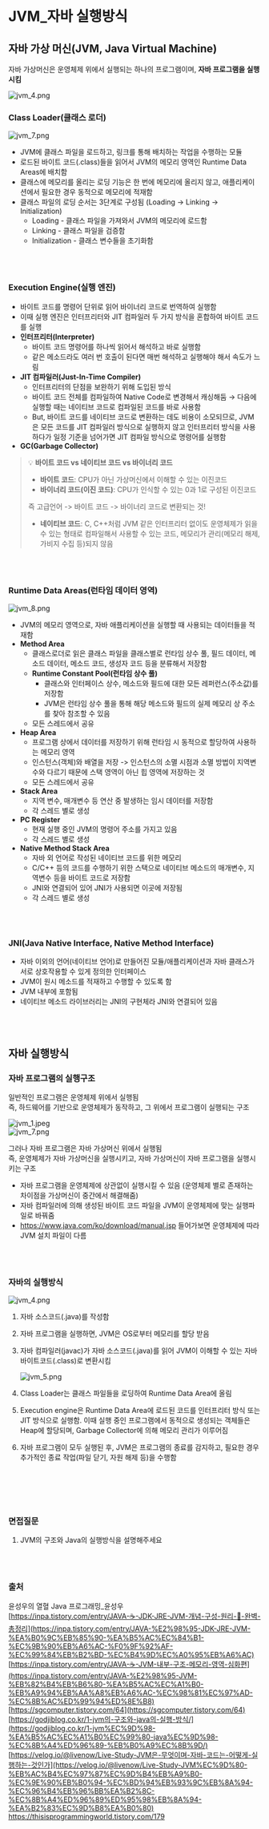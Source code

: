 # JVM_자바 실행방식
## 자바 가상 머신(JVM, Java Virtual Machine)

자바 가상머신은 운영체제 위에서 실행되는 하나의 프로그램이며, **자바 프로그램을 실행시킴**

![jvm_4.png](./image/jvm_4.jpg)

### Class Loader(클래스 로더)
![jvm_7.png](./image/jvm_5.png)

- JVM에 클래스 파일을 로드하고, 링크를 통해 배치하는 작업을 수행하는 모듈
- 로드된 바이트 코드(.class)들을 읽어서 JVM의 메모리 영역인 Runtime Data Areas에 배치함
- 클래스에 메모리를 올리는 로딩 기능은 한 번에 메모리에 올리지 않고, 애플리케이션에서 필요한 경우 동적으로 메모리에 적재함
- 클래스 파일의 로딩 순서는 3단계로 구성됨 (Loading → Linking → Initialization)
    - Loading - 클래스 파일을 가져와서 JVM의 메모리에 로드함
    - Linking - 클래스 파일을 검증함
    - Initialization - 클래스 변수들을 초기화함

<br></br>
### Execution Engine(실행 엔진)
- 바이트 코드를 명령어 단위로 읽어 바이너리 코드로 번역하여 실행함
- 이때 실행 엔진은 인터프리터와 JIT 컴파일러 두 가지 방식을 혼합하여 바이트 코드를 실행
- **인터프리터(Interpreter)**
    - 바이트 코드 명령어를 하나씩 읽어서 해석하고 바로 실행함
    - 같은 메소드라도 여러 번 호출이 된다면 매번 해석하고 실행해야 해서 속도가 느림
- **JIT 컴파일러(Just-In-Time Compiler)**
    - 인터프리터의 단점을 보완하기 위해 도입된 방식
    - 바이트 코드 전체를 컴파일하여 Native Code로 변경해서 캐싱해둠 → 다음에 실행할 때는 네이티브 코드로 컴파일된 코드를 바로 사용함
    - But, 바이트 코드를 네이티브 코드로 변환하는 데도 비용이 소모되므로, JVM은 모든 코드를 JIT 컴파일러 방식으로 실행하지 않고 인터프리터 방식을 사용하다가 일정 기준을 넘어가면 JIT 컴파일 방식으로 명령어를 실행함
- **GC(Garbage Collector)**

> 💡 **바이트 코드 vs 네이티브 코드 vs 바이너리 코드**
>
> - **바이트 코드**: CPU가 아닌 가상머신에서 이해할 수 있는 이진코드
> - **바이너리 코드(이진 코드)**: CPU가 인식할 수 있는 0과 1로 구성된 이진코드
> 
> 즉 고급언어 -> 바이트 코드 -> 바이너리 코드로 변환되는 것!
> 
> - **네이티브 코드**: C, C++처럼 JVM 같은 인터프리터 없이도 운영체제가 읽을 수 있는 형태로 컴파일해서
>  사용할 수 있는 코드, 메모리가 관리(메모리 해제, 가비지 수집 등)되지 않음

<br></br>
### Runtime Data Areas(런타임 데이터 영역)
![jvm_8.png](./image/jvm_6.png)

- JVM의 메모리 영역으로, 자바 애플리케이션을 실행할 때 사용되는 데이터들을 적재함
- **Method Area**
    - 클래스로더로 읽은 클래스 파일을 클래스별로 런타임 상수 풀, 필드 데이터, 메소드 데이터, 메소드 코드, 생성자 코드 등을 분류해서 저장함
    - **Runtime Constant Pool(런타임 상수 풀)**
        - 클래스와 인터페이스 상수, 메소드와 필드에 대한 모든 레퍼런스(주소값)를 저장함
        - JVM은 런타임 상수 풀을 통해 해당 메소드와 필드의 실제 메모리 상 주소를 찾아 참조할 수 있음
    - 모든 스레드에서 공유
- **Heap Area**
    - 프로그램 상에서 데이터를 저장하기 위해 런타임 시 동적으로 할당하여 사용하는 메모리 영역
    - 인스턴스(객체)와 배열을 저장 -> 인스턴스의 소멸 시점과 소멸 방법이 지역변수와 다르기 때문에 스택 영역이 아닌 힙 영역에 저장하는 것
    - 모든 스레드에서 공유
- **Stack Area**
    - 지역 변수, 매개변수 등 연산 중 발생하는 임시 데이터를 저장함
    - 각 스레드 별로 생성
- **PC Register**
    - 현재 실행 중인 JVM의 명령어 주소를 가지고 있음
    - 각 스레드 별로 생성
- **Native Method Stack Area**
    - 자바 외 언어로 작성된 네이티브 코드를 위한 메모리
    - C/C++ 등의 코드를 수행하기 위한 스택으로 네이티브 메소드의 매개변수, 지역변수 등을 바이트 코드로 저장함
    - JNI와 연결되어 있어 JNI가 사용되면 이곳에 저장됨
    - 각 스레드 별로 생성

<br></br>
### JNI(Java Native Interface, Native Method Interface)
- 자바 이외의 언어(네이티브 언어)로 만들어진 모듈/애플리케이션과 자바 클래스가 서로 상호작용할 수 있게 정의한 인터페이스
- JVM이 원시 메소드를 적재하고 수행할 수 있도록 함
- JVM 내부에 포함됨
- 네이티브 메소드 라이브러리는 JNI의 구현체라 JNI와 연결되어 있음 

<br></br>

## 자바 실행방식
### 자바 프로그램의 실행구조
일반적인 프로그램은 운영체제 위에서 실행됨     
즉, 하드웨어를 기반으로 운영체제가 동작하고, 그 위에서 프로그램이 실행되는 구조    

![jvm_1.jpeg](./image/jvm_1.jpeg)     
![jvm_7.png](./image/jvm_7.png)   

그러나 자바 프로그램은 자바 가상머신 위에서 실행됨     
즉, 운영체제가 자바 가상머신을 실행시키고, 자바 가상머신이 자바 프로그램을 실행시키는 구조    
- 자바 프로그램을 운영체제에 상관없이 실행시킬 수 있음 (운영체제 별로 존재하는 차이점을 가상머신이 중간에서 해결해줌)
- 자바 컴파일러에 의해 생성된 바이트 코드 파일을 JVM이 운영체제에 맞는 실행파일로 바꿔줌
- https://www.java.com/ko/download/manual.jsp 들어가보면 운영체제에 따라 JVM 설치 파일이 다름 

<br></br>
### 자바의 실행방식
![jvm_4.png](./image/jvm_2.png)

1. 자바 소스코드(.java)를 작성함 
2. 자바 프로그램을 실행하면, JVM은 OS로부터 메모리를 할당 받음 
3. 자바 컴파일러(javac)가 자바 소스코드(.java)를 읽어 JVM이 이해할 수 있는 자바 바이트코드(.class)로 변환시킴
    
    ![jvm_5.png](./image/jvm_3.png)
    
4. Class Loader는 클래스 파일들을 로딩하여 Runtime Data Area에 올림 
5. Execution engine은 Runtime Data Area에 로드된 코드를 인터프리터 방식 또는 JIT 방식으로 실행함. 이때 실행 중인 프로그램에서 동적으로 생성되는 객체들은 Heap에 할당되며, Garbage Collector에 의해 메모리 관리가 이루어짐
6. 자바 프로그램이 모두 실행된 후, JVM은 프로그램의 종료를 감지하고, 필요한 경우 추가적인 종료 작업(파일 닫기, 자원 해제 등)을 수행함 

<br></br>
<br></br>

### 면접질문    
1. JVM의 구조와 Java의 실행방식을 설명해주세요

<br></br>
### 출처
윤성우의 열혈 Java 프로그래밍_윤성우      
[https://inpa.tistory.com/entry/JAVA-☕-JDK-JRE-JVM-개념-구성-원리-💯-완벽-총정리](https://inpa.tistory.com/entry/JAVA-%E2%98%95-JDK-JRE-JVM-%EA%B0%9C%EB%85%90-%EA%B5%AC%EC%84%B1-%EC%9B%90%EB%A6%AC-%F0%9F%92%AF-%EC%99%84%EB%B2%BD-%EC%B4%9D%EC%A0%95%EB%A6%AC)      
[https://inpa.tistory.com/entry/JAVA-☕-JVM-내부-구조-메모리-영역-심화편](https://inpa.tistory.com/entry/JAVA-%E2%98%95-JVM-%EB%82%B4%EB%B6%80-%EA%B5%AC%EC%A1%B0-%EB%A9%94%EB%AA%A8%EB%A6%AC-%EC%98%81%EC%97%AD-%EC%8B%AC%ED%99%94%ED%8E%B8)       
[https://sgcomputer.tistory.com/64](https://sgcomputer.tistory.com/64)       
[https://godjiblog.co.kr/1-jvm의-구조와-java의-실행-방식/](https://godjiblog.co.kr/1-jvm%EC%9D%98-%EA%B5%AC%EC%A1%B0%EC%99%80-java%EC%9D%98-%EC%8B%A4%ED%96%89-%EB%B0%A9%EC%8B%9D/)       
[https://velog.io/@livenow/Live-Study-JVM은-무엇이며-자바-코드는-어떻게-실행하는-것인가](https://velog.io/@livenow/Live-Study-JVM%EC%9D%80-%EB%AC%B4%EC%97%87%EC%9D%B4%EB%A9%B0-%EC%9E%90%EB%B0%94-%EC%BD%94%EB%93%9C%EB%8A%94-%EC%96%B4%EB%96%BB%EA%B2%8C-%EC%8B%A4%ED%96%89%ED%95%98%EB%8A%94-%EA%B2%83%EC%9D%B8%EA%B0%80)      
https://thisisprogrammingworld.tistory.com/179
